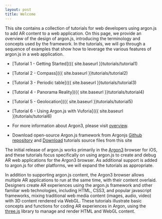 ```yaml
---
layout: post
title: Welcome
---
```


This site contains a collection of tutorials for web developers using argon.js to add AR content to a web application. On this page, we provide an overview of the design of argon.js, introducing the terminology and concepts used by the framework. In the tutorials, we will go through a sequence of examples that show how to leverage the various features of argon.js in a web application.

* [Tutorial 1 - Getting Started]({{ site.baseurl }}tutorials/tutorial1)
* [Tutorial 2 - Compass]({{ site.baseurl }}tutorials/tutorial2)
* [Tutorial 3 - Periodic table]({{ site.baseurl }}tutorials/tutorial3)
* [Tutorial 4 - Panorama Reality]({{ site.baseurl }}tutorials/tutorial4)
* [Tutorial 5 - Geolocation]({{ site.baseurl }}tutorials/tutorial5)
* [Tutorial 6 - Using Argon.js with Vuforia]({{ site.baseurl }}tutorials/tutorial6)

* For more information about Argon3, please visit [overview](tutorials/Overview).

* Download open-source Argon.js framework from Argonjs [Github repository](https://github.com/argonjs/argon.js) and <a href="{{ site.baseurl }}/argon-tutorials.zip">Download</a> tutorials source files from this site

The initial release of argon.js works primarily in the [Argon3](https://itunes.apple.com/us/app/argon3/id944297993?ls=1&mt=8) browser for iOS, and these tutorials focus specifically on using argon.js to create and debug AR web applications for the Argon3 browser. As additional support is added to argon.js for other platforms, we will expand the tutorials as appropriate.

In addition to supporting argon.js content, the Argon3 browser allows multiple AR applications to run at the same time, with their content overlaid. Designers create AR experiences using the argon.js framework and other familiar web technologies, including HTML, CSS3, and popular javascript frameworks, mixing traditional web media content (images, audio, video) with 3D content rendered via WebGL. These tutorials illustrate  basic concepts and functions for coding AR experiences in Argon, using the [three.js](threejs.org) library to manage and render HTML and WebGL content.
